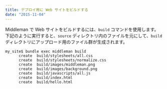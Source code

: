 ```yaml
---
title: デプロイ用に Web サイトをビルドする
date: "2015-11-04"
---
```


Middleman で Web サイトをビルドするには、`build` コマンドを使用します。
下記のように実行すると、`source` ディレクトリ内のファイルを元にして、`build` ディレクトリにアップロード用のファイル群が生成されます。

```
my_site$ bundle exec middleman build
      create  build/stylesheets/all.css
      create  build/stylesheets/normalize.css
      create  build/images/middleman.png
      create  build/images/background.png
      create  build/javascripts/all.js
      create  build/index.html
      create  build/hello.html
```

